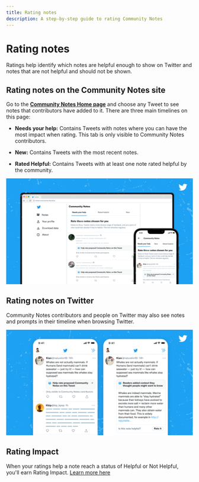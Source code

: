 ```yaml
---
title: Rating notes
description: A step-by-step guide to rating Community Notes
---
```

# Rating notes

Ratings help identify which notes are helpful enough to show on Twitter and notes that are not helpful and should not be shown.

## Rating notes on the Community Notes site

Go to the [**Community Notes Home page**](https://communitynotes.twitter.com) and choose any Tweet to see notes that contributors have added to it. There are three main timelines on this page:

- **Needs your help:** Contains Tweets with notes where you can have the most impact when rating. This tab is only visible to Community Notes contributors.

- **New:** Contains Tweets with the most recent notes.

- **Rated Helpful:** Contains Tweets with at least one note rated helpful by the community.

![Community Notes home page, showing Tweets with notes to be rated](../images/home.png)

## Rating notes on Twitter

Community Notes contributors and people on Twitter may also see notes and prompts in their timeline when browsing Twitter.

![Tweet with a community notes prompt](../images/notes-on-twitter.png)

## Rating Impact

When your ratings help a note reach a status of Helpful or Not Helpful, you'll earn Rating Impact. [Learn more here](./writing-and-rating-impact)
